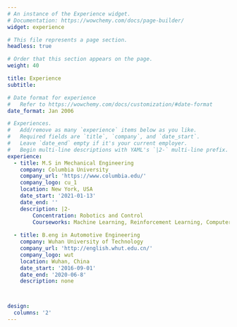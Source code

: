 ```yaml
---
# An instance of the Experience widget.
# Documentation: https://wowchemy.com/docs/page-builder/
widget: experience

# This file represents a page section.
headless: true

# Order that this section appears on the page.
weight: 40

title: Experience
subtitle:

# Date format for experience
#   Refer to https://wowchemy.com/docs/customization/#date-format
date_format: Jan 2006

# Experiences.
#   Add/remove as many `experience` items below as you like.
#   Required fields are `title`, `company`, and `date_start`.
#   Leave `date_end` empty if it's your current employer.
#   Begin multi-line descriptions with YAML's `|2-` multi-line prefix.
experience:
  - title: M.S in Mechanical Engineering
    company: Columbia University
    company_url: 'https://www.columbia.edu/'
    company_logo: cu_1
    location: New York, USA
    date_start: '2021-01-13'
    date_end: ''
    description: |2-
        Concentration: Robotics and Control
        Courseworks: Machine Learning, Reinforcement Learning, Computer Vision, Intro to Robotics, etc.
  
  - title: B.eng in Automotive Engineering
    company: Wuhan University of Technology
    company_url: 'http://english.whut.edu.cn/'
    company_logo: wut
    location: Wuhan, China
    date_start: '2016-09-01'
    date_end: '2020-06-8'
    description: none



design:
  columns: '2'
---
```

